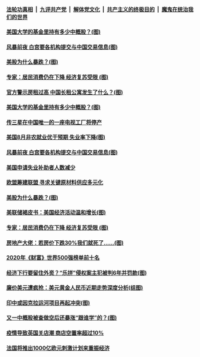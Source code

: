 

####  [法轮功真相](../../../../basic/blob/master/README.md?t=09051202) &nbsp;|&nbsp; [九评共产党](../../../../9ping.md/blob/master/README.md?t=09051202) &nbsp;|&nbsp; [解体党文化](../../../../jtdwh.md/blob/master/README.md?t=09051202)  &nbsp;|&nbsp; [共产主义的终极目的](../../../../gczydzjmd.md/blob/master/README.md?t=09051202) &nbsp;|&nbsp; [魔鬼在统治我们的世界](../../../../mgztzwmdsj.md/blob/master/README.md?t=09051202) 


#### [美国大学的基金里持有多少中概股？(图)](../pages/p5/945183.md?t=09051202) 

#### [风暴前夜 白宫要各机构提交与中国交易信息(图)](../pages/p5/945164.md?t=09051202) 

#### [美股为什么暴跌？(图)](../pages/p5/945153.md?t=09051202) 

#### [专家：居民消费仍在下降 经济复苏受限&nbsp;(图)](../pages/p5/945144.md?t=09051202) 



#### [官方警示房租过高 中国长租公寓发生了什么？(图)](../pages/p5/945186.md?t=09051202) 

#### [美国大学的基金里持有多少中概股？(图)](../pages/p5/945183.md?t=09051202) 

#### [传三星在中国唯一的一座电视工厂将停产](../pages/p5/945184.md?t=09051202) 

#### [美国8月非农就业优于预期 失业率下降(图)](../pages/p5/945169.md?t=09051202) 

#### [风暴前夜 白宫要各机构提交与中国交易信息(图)](../pages/p5/945164.md?t=09051202) 

#### [美国申请失业补助者人数减少](../pages/p5/945158.md?t=09051202) 

#### [欧盟筹建联盟 寻求关键原材料供应多元化](../pages/p5/945155.md?t=09051202) 

#### [美股为什么暴跌？(图)](../pages/p5/945153.md?t=09051202) 

#### [美联储褐皮书：美国经济活动温和增长(图)](../pages/p5/945148.md?t=09051202) 

#### [专家：居民消费仍在下降 经济复苏受限&nbsp;(图)](../pages/p5/945144.md?t=09051202) 


#### [房地产大佬：若房价下跌30%我们就死了……(图)](../pages/p5/945107.md?t=09051202) 

#### [2020年《财富》世界500强榜单前十名](../pages/p5/945106.md?t=09051202) 

#### [经济下行要留住外资？“乐拼”侵权案主犯被判6年并罚款(图)](../pages/p5/945100.md?t=09051202) 

#### [廉价美元遭疯抢：美元黄金人民币近期走势深度分析(组图)](../pages/p5/945095.md?t=09051202) 

#### [印中或因克拉运河项目再起冲突(图)](../pages/p5/945098.md?t=09051202) 

#### [又一中概股被查做空后还暴涨“跟谁学”的？(图)](../pages/p5/945096.md?t=09051202) 

#### [疫情导致英国关店潮 商店空置率超过10%](../pages/p5/945060.md?t=09051202) 

#### [法国将推出1000亿欧元刺激计划来重振经济](../pages/p5/945059.md?t=09051202) 

